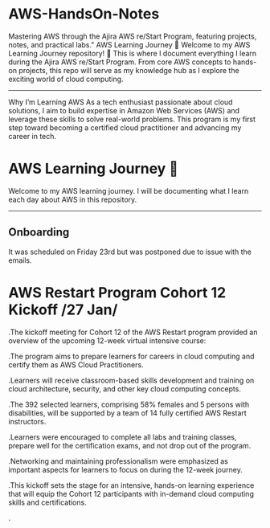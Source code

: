 # AWS-HandsOn-Notes
Mastering AWS through the Ajira AWS re/Start Program, featuring projects, notes, and practical labs."
AWS Learning Journey 🚀
Welcome to my AWS Learning Journey repository! 🌟 This is where I document everything I learn during the Ajira AWS re/Start Program. From core AWS concepts to hands-on projects, this repo will serve as my knowledge hub as I explore the exciting world of cloud computing.

---

Why I’m Learning AWS
As a tech enthusiast passionate about cloud solutions, I aim to build expertise in Amazon Web Services (AWS) and leverage these skills to solve real-world problems. This program is my first step toward becoming a certified cloud practitioner and advancing my career in tech.

# AWS Learning Journey 🚀

Welcome to my AWS learning journey. I will be documenting what I learn each day about AWS in this repository.

---
## Onboarding

It was scheduled on Friday 23rd but was postponed due to issue with the emails.

# AWS Restart Program Cohort 12 Kickoff /27 Jan/
.The kickoff meeting for Cohort 12 of the AWS Restart program provided an overview of the upcoming 12-week virtual intensive course:

.The program aims to prepare learners for careers in cloud computing and certify them as AWS Cloud Practitioners.

.Learners will receive classroom-based skills development and training on cloud architecture, security, and other key cloud computing concepts.

.The 392 selected learners, comprising 58% females and 5 persons with disabilities, will be supported by a team of 14 fully certified AWS Restart instructors.

.Learners were encouraged to complete all labs and training classes, prepare well for the certification exams, and not drop out of the program.

.Networking and maintaining professionalism were emphasized as important aspects for learners to focus on during the 12-week journey.

.This kickoff sets the stage for an intensive, hands-on learning experience that will equip the Cohort 12 participants with in-demand cloud computing skills and certifications.

.
